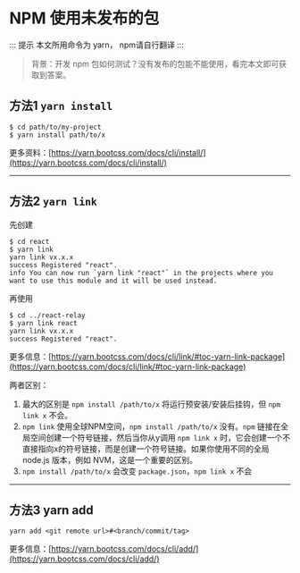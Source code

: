 # NPM 使用未发布的包

::: 提示
本文所用命令为 yarn， npm请自行翻译
:::

> 背景：开发 npm 包如何测试？没有发布的包能不能使用，看完本文即可获取到答案。

## 方法1 `yarn install`

```shell script
$ cd path/to/my-project
$ yarn install path/to/x
```

更多资料：[https://yarn.bootcss.com/docs/cli/install/](https://yarn.bootcss.com/docs/cli/install/)

---

## 方法2 `yarn link`
先创建
```shell script
$ cd react
$ yarn link
yarn link vx.x.x
success Registered "react".
info You can now run `yarn link "react"` in the projects where you want to use this module and it will be used instead.
```
再使用
```shell script
$ cd ../react-relay
$ yarn link react
yarn link vx.x.x
success Registered "react".
```

更多信息：[https://yarn.bootcss.com/docs/cli/link/#toc-yarn-link-package](https://yarn.bootcss.com/docs/cli/link/#toc-yarn-link-package)

两者区别：

1. 最大的区别是 `npm install /path/to/x` 将运行预安装/安装后挂钩，但 `npm link x` 不会。
2. `npm link` 使用全球NPM空间，`npm install /path/to/x` 没有。`npm` 链接在全局空间创建一个符号链接，然后当你从y调用 `npm link x` 时，它会创建一个不直接指向x的符号链接，而是创建一个符号链接。如果你使用不同的全局 node.js 版本，例如 NVM，这是一个重要的区别。
3. `npm install /path/to/x` 会改变 `package.json`，`npm link x` 不会

---

## 方法3 yarn add
```shell script
yarn add <git remote url>#<branch/commit/tag>
```
更多信息：[https://yarn.bootcss.com/docs/cli/add/](https://yarn.bootcss.com/docs/cli/add/)